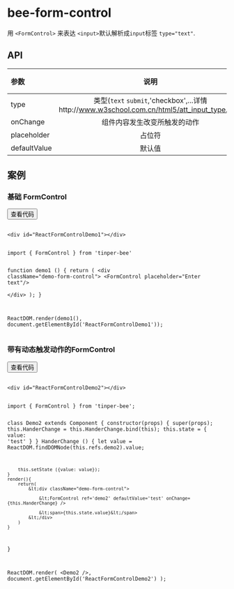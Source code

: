 # bee-form-control

用 `<FormControl>` 来表达 `<input>`默认解析成`input`标签 `type="text"`.


## API

|参数|说明|类型|默认值|
|:--|:---:|:--:|---:|
|type|类型(`text` `submit`,'checkbox',...详情http://www.w3school.com.cn/html5/att_input_type.asp)|string|'input'|
|onChange|组件内容发生改变所触发的动作|function|''|
|placeholder|占位符|string|''|
|defaultValue|默认值|string|''|


## 案例

### 基础 FormControl

<div class="example-content"><div id="ReactFormControlDemo1"></div>
</div>



<div class="ex-code-par"><button  class="u-button u-button-block u-button-accent margin-top-15 codeOptBtn" ><i class="uf uf-arrow-down"></i>查看代码</button><div class="examples-code"><pre><code>
&lt;div id="ReactFormControlDemo1">&lt;/div>
</code></pre>
</div>



<div class="examples-code"><pre><code>
import { FormControl } from 'tinper-bee'

function demo1 () {
    return (
        &lt;div className="demo-form-control">
        	&lt;FormControl placeholder="Enter text"/>			
        &lt;/div>
    );
}


ReactDOM.render(demo1(), document.getElementById('ReactFormControlDemo1'));
</code></pre>
</div>
</div>

### 带有动态触发动作的FormControl

<div class="example-content"><div id="ReactFormControlDemo2"></div>
</div>




<script>
/******/ (function(modules) { // webpackBootstrap
/******/ 	// The module cache
/******/ 	var installedModules = {};

/******/ 	// The require function
/******/ 	function __webpack_require__(moduleId) {

/******/ 		// Check if module is in cache
/******/ 		if(installedModules[moduleId])
/******/ 			return installedModules[moduleId].exports;

/******/ 		// Create a new module (and put it into the cache)
/******/ 		var module = installedModules[moduleId] = {
/******/ 			exports: {},
/******/ 			id: moduleId,
/******/ 			loaded: false
/******/ 		};

/******/ 		// Execute the module function
/******/ 		modules[moduleId].call(module.exports, module, module.exports, __webpack_require__);

/******/ 		// Flag the module as loaded
/******/ 		module.loaded = true;

/******/ 		// Return the exports of the module
/******/ 		return module.exports;
/******/ 	}


/******/ 	// expose the modules object (__webpack_modules__)
/******/ 	__webpack_require__.m = modules;

/******/ 	// expose the module cache
/******/ 	__webpack_require__.c = installedModules;

/******/ 	// __webpack_public_path__
/******/ 	__webpack_require__.p = "";

/******/ 	// Load entry module and return exports
/******/ 	return __webpack_require__(0);
/******/ })
/************************************************************************/
/******/ ([
/* 0 */
/***/ function(module, exports, __webpack_require__) {

	'use strict';

	var _src = __webpack_require__(1);

	var _src2 = _interopRequireDefault(_src);

	var _react = __webpack_require__(3);

	var _react2 = _interopRequireDefault(_react);

	var _reactDom = __webpack_require__(4);

	var _reactDom2 = _interopRequireDefault(_reactDom);

	function _interopRequireDefault(obj) { return obj && obj.__esModule ? obj : { 'default': obj }; }

	function _defaults(obj, defaults) { var keys = Object.getOwnPropertyNames(defaults); for (var i = 0; i < keys.length; i++) { var key = keys[i]; var value = Object.getOwnPropertyDescriptor(defaults, key); if (value && value.configurable && obj[key] === undefined) { Object.defineProperty(obj, key, value); } } return obj; }

	function _classCallCheck(instance, Constructor) { if (!(instance instanceof Constructor)) { throw new TypeError("Cannot call a class as a function"); } }

	function _possibleConstructorReturn(self, call) { if (!self) { throw new ReferenceError("this hasn't been initialised - super() hasn't been called"); } return call && (typeof call === "object" || typeof call === "function") ? call : self; }

	function _inherits(subClass, superClass) { if (typeof superClass !== "function" && superClass !== null) { throw new TypeError("Super expression must either be null or a function, not " + typeof superClass); } subClass.prototype = Object.create(superClass && superClass.prototype, { constructor: { value: subClass, enumerable: false, writable: true, configurable: true } }); if (superClass) Object.setPrototypeOf ? Object.setPrototypeOf(subClass, superClass) : _defaults(subClass, superClass); }

	function demo1() {
		return _react2['default'].createElement(
			'div',
			{ className: 'demo-form-control' },
			_react2['default'].createElement(_src2['default'], { placeholder: 'Enter text' })
		);
	}

	var Demo2 = function (_Component) {
		_inherits(Demo2, _Component);

		function Demo2(props) {
			_classCallCheck(this, Demo2);

			var _this = _possibleConstructorReturn(this, _Component.call(this, props));

			_this.HanderChange = _this.HanderChange.bind(_this);
			_this.state = {
				value: 'test'
			};
			return _this;
		}

		Demo2.prototype.HanderChange = function HanderChange() {
			debugger;
			var value = _reactDom2['default'].findDOMNode(this.refs.demo2).value;

			this.setState({ value: value });
		};

		Demo2.prototype.render = function render() {
			return _react2['default'].createElement(
				'div',
				{ className: 'demo-form-control' },
				_react2['default'].createElement(_src2['default'], { ref: 'demo2', defaultValue: 'test', onChange: this.HanderChange }),
				_react2['default'].createElement(
					'span',
					null,
					this.state.value
				)
			);
		};

		return Demo2;
	}(_react.Component);

	_reactDom2['default'].render(demo1(), document.getElementById('ReactFormControlDemo1'));
	_reactDom2['default'].render(_react2['default'].createElement(Demo2, null), document.getElementById('ReactFormControlDemo2'));

/***/ },
/* 1 */
/***/ function(module, exports, __webpack_require__) {

	'use strict';

	Object.defineProperty(exports, "__esModule", {
	  value: true
	});

	var _FormControl = __webpack_require__(2);

	var _FormControl2 = _interopRequireDefault(_FormControl);

	function _interopRequireDefault(obj) { return obj && obj.__esModule ? obj : { 'default': obj }; }

	exports['default'] = _FormControl2['default'];
	module.exports = exports['default'];

/***/ },
/* 2 */
/***/ function(module, exports, __webpack_require__) {

	'use strict';

	Object.defineProperty(exports, "__esModule", {
	  value: true
	});

	var _extends = Object.assign || function (target) { for (var i = 1; i < arguments.length; i++) { var source = arguments[i]; for (var key in source) { if (Object.prototype.hasOwnProperty.call(source, key)) { target[key] = source[key]; } } } return target; };

	var _react = __webpack_require__(3);

	var _react2 = _interopRequireDefault(_react);

	var _reactDom = __webpack_require__(4);

	var _reactDom2 = _interopRequireDefault(_reactDom);

	var _classnames = __webpack_require__(5);

	var _classnames2 = _interopRequireDefault(_classnames);

	var _warning = __webpack_require__(6);

	var _warning2 = _interopRequireDefault(_warning);

	function _interopRequireDefault(obj) { return obj && obj.__esModule ? obj : { 'default': obj }; }

	function _defaults(obj, defaults) { var keys = Object.getOwnPropertyNames(defaults); for (var i = 0; i < keys.length; i++) { var key = keys[i]; var value = Object.getOwnPropertyDescriptor(defaults, key); if (value && value.configurable && obj[key] === undefined) { Object.defineProperty(obj, key, value); } } return obj; }

	function _objectWithoutProperties(obj, keys) { var target = {}; for (var i in obj) { if (keys.indexOf(i) >= 0) continue; if (!Object.prototype.hasOwnProperty.call(obj, i)) continue; target[i] = obj[i]; } return target; }

	function _classCallCheck(instance, Constructor) { if (!(instance instanceof Constructor)) { throw new TypeError("Cannot call a class as a function"); } }

	function _possibleConstructorReturn(self, call) { if (!self) { throw new ReferenceError("this hasn't been initialised - super() hasn't been called"); } return call && (typeof call === "object" || typeof call === "function") ? call : self; }

	function _inherits(subClass, superClass) { if (typeof superClass !== "function" && superClass !== null) { throw new TypeError("Super expression must either be null or a function, not " + typeof superClass); } subClass.prototype = Object.create(superClass && superClass.prototype, { constructor: { value: subClass, enumerable: false, writable: true, configurable: true } }); if (superClass) Object.setPrototypeOf ? Object.setPrototypeOf(subClass, superClass) : _defaults(subClass, superClass); }

	// import { bsClass, getClassSet, splitBsProps } from './utils/bootstrapUtils';

	var propTypes = {
	  componentClass: _react.PropTypes.oneOfType([_react.PropTypes.element, _react.PropTypes.string]),
	  /**
	   * Only relevant if `componentClass` is `'input'`.
	   */
	  type: _react2['default'].PropTypes.string,
	  /**
	   * Uses `controlId` from `<FormGroup>` if not explicitly specified.
	   */
	  id: _react2['default'].PropTypes.string
	};

	var defaultProps = {
	  componentClass: 'input',
	  className: 'u-input',
	  type: 'text'
	};

	var contextTypes = {
	  $bs_formGroup: _react2['default'].PropTypes.object
	};

	var FormControl = function (_React$Component) {
	  _inherits(FormControl, _React$Component);

	  function FormControl() {
	    _classCallCheck(this, FormControl);

	    return _possibleConstructorReturn(this, _React$Component.apply(this, arguments));
	  }

	  FormControl.prototype.render = function render() {
	    var formGroup = this.context.$bs_formGroup;
	    var controlId = formGroup && formGroup.controlId;

	    var _props = this.props;
	    var Component = _props.componentClass;
	    var type = _props.type;
	    var _props$id = _props.id;
	    var id = _props$id === undefined ? controlId : _props$id;
	    var className = _props.className;

	    var others = _objectWithoutProperties(_props, ['componentClass', 'type', 'id', 'className']);

	    // const [bsProps, elementProps] = splitBsProps(props);

	    (0, _warning2['default'])(controlId == null || id === controlId, '`controlId` is ignored on `<FormControl>` when `id` is specified.');

	    // input[type="file"] should not have .form-control.
	    var classes = {};
	    if (type !== 'file') {
	      classes['form-control'] = true;
	    }

	    return _react2['default'].createElement(Component, _extends({}, others, {
	      type: type,
	      id: id,
	      className: (0, _classnames2['default'])(className, classes)
	    }));
	  };

	  return FormControl;
	}(_react2['default'].Component);

	FormControl.propTypes = propTypes;
	FormControl.defaultProps = defaultProps;
	FormControl.contextTypes = contextTypes;

	exports['default'] = FormControl;
	module.exports = exports['default'];

/***/ },
/* 3 */
/***/ function(module, exports) {

	module.exports = React;

/***/ },
/* 4 */
/***/ function(module, exports) {

	module.exports = ReactDOM;

/***/ },
/* 5 */
/***/ function(module, exports, __webpack_require__) {

	var __WEBPACK_AMD_DEFINE_ARRAY__, __WEBPACK_AMD_DEFINE_RESULT__;/*!
	  Copyright (c) 2016 Jed Watson.
	  Licensed under the MIT License (MIT), see
	  http://jedwatson.github.io/classnames
	*/
	/* global define */

	(function () {
		'use strict';

		var hasOwn = {}.hasOwnProperty;

		function classNames () {
			var classes = [];

			for (var i = 0; i < arguments.length; i++) {
				var arg = arguments[i];
				if (!arg) continue;

				var argType = typeof arg;

				if (argType === 'string' || argType === 'number') {
					classes.push(arg);
				} else if (Array.isArray(arg)) {
					classes.push(classNames.apply(null, arg));
				} else if (argType === 'object') {
					for (var key in arg) {
						if (hasOwn.call(arg, key) && arg[key]) {
							classes.push(key);
						}
					}
				}
			}

			return classes.join(' ');
		}

		if (typeof module !== 'undefined' && module.exports) {
			module.exports = classNames;
		} else if (true) {
			// register as 'classnames', consistent with npm package name
			!(__WEBPACK_AMD_DEFINE_ARRAY__ = [], __WEBPACK_AMD_DEFINE_RESULT__ = function () {
				return classNames;
			}.apply(exports, __WEBPACK_AMD_DEFINE_ARRAY__), __WEBPACK_AMD_DEFINE_RESULT__ !== undefined && (module.exports = __WEBPACK_AMD_DEFINE_RESULT__));
		} else {
			window.classNames = classNames;
		}
	}());


/***/ },
/* 6 */
/***/ function(module, exports, __webpack_require__) {

	/* WEBPACK VAR INJECTION */(function(process) {/**
	 * Copyright 2014-2015, Facebook, Inc.
	 * All rights reserved.
	 *
	 * This source code is licensed under the BSD-style license found in the
	 * LICENSE file in the root directory of this source tree. An additional grant
	 * of patent rights can be found in the PATENTS file in the same directory.
	 */

	'use strict';

	/**
	 * Similar to invariant but only logs a warning if the condition is not met.
	 * This can be used to log issues in development environments in critical
	 * paths. Removing the logging code for production environments will keep the
	 * same logic and follow the same code paths.
	 */

	var warning = function() {};

	if (process.env.NODE_ENV !== 'production') {
	  warning = function(condition, format, args) {
	    var len = arguments.length;
	    args = new Array(len > 2 ? len - 2 : 0);
	    for (var key = 2; key < len; key++) {
	      args[key - 2] = arguments[key];
	    }
	    if (format === undefined) {
	      throw new Error(
	        '`warning(condition, format, ...args)` requires a warning ' +
	        'message argument'
	      );
	    }

	    if (format.length < 10 || (/^[s\W]*$/).test(format)) {
	      throw new Error(
	        'The warning format should be able to uniquely identify this ' +
	        'warning. Please, use a more descriptive format than: ' + format
	      );
	    }

	    if (!condition) {
	      var argIndex = 0;
	      var message = 'Warning: ' +
	        format.replace(/%s/g, function() {
	          return args[argIndex++];
	        });
	      if (typeof console !== 'undefined') {
	        console.error(message);
	      }
	      try {
	        // This error was thrown as a convenience so that you can use this stack
	        // to find the callsite that caused this warning to fire.
	        throw new Error(message);
	      } catch(x) {}
	    }
	  };
	}

	module.exports = warning;

	/* WEBPACK VAR INJECTION */}.call(exports, __webpack_require__(7)))

/***/ },
/* 7 */
/***/ function(module, exports) {

	// shim for using process in browser
	var process = module.exports = {};

	// cached from whatever global is present so that test runners that stub it
	// don't break things.  But we need to wrap it in a try catch in case it is
	// wrapped in strict mode code which doesn't define any globals.  It's inside a
	// function because try/catches deoptimize in certain engines.

	var cachedSetTimeout;
	var cachedClearTimeout;

	function defaultSetTimout() {
	    throw new Error('setTimeout has not been defined');
	}
	function defaultClearTimeout () {
	    throw new Error('clearTimeout has not been defined');
	}
	(function () {
	    try {
	        if (typeof setTimeout === 'function') {
	            cachedSetTimeout = setTimeout;
	        } else {
	            cachedSetTimeout = defaultSetTimout;
	        }
	    } catch (e) {
	        cachedSetTimeout = defaultSetTimout;
	    }
	    try {
	        if (typeof clearTimeout === 'function') {
	            cachedClearTimeout = clearTimeout;
	        } else {
	            cachedClearTimeout = defaultClearTimeout;
	        }
	    } catch (e) {
	        cachedClearTimeout = defaultClearTimeout;
	    }
	} ())
	function runTimeout(fun) {
	    if (cachedSetTimeout === setTimeout) {
	        //normal enviroments in sane situations
	        return setTimeout(fun, 0);
	    }
	    // if setTimeout wasn't available but was latter defined
	    if ((cachedSetTimeout === defaultSetTimout || !cachedSetTimeout) && setTimeout) {
	        cachedSetTimeout = setTimeout;
	        return setTimeout(fun, 0);
	    }
	    try {
	        // when when somebody has screwed with setTimeout but no I.E. maddness
	        return cachedSetTimeout(fun, 0);
	    } catch(e){
	        try {
	            // When we are in I.E. but the script has been evaled so I.E. doesn't trust the global object when called normally
	            return cachedSetTimeout.call(null, fun, 0);
	        } catch(e){
	            // same as above but when it's a version of I.E. that must have the global object for 'this', hopfully our context correct otherwise it will throw a global error
	            return cachedSetTimeout.call(this, fun, 0);
	        }
	    }


	}
	function runClearTimeout(marker) {
	    if (cachedClearTimeout === clearTimeout) {
	        //normal enviroments in sane situations
	        return clearTimeout(marker);
	    }
	    // if clearTimeout wasn't available but was latter defined
	    if ((cachedClearTimeout === defaultClearTimeout || !cachedClearTimeout) && clearTimeout) {
	        cachedClearTimeout = clearTimeout;
	        return clearTimeout(marker);
	    }
	    try {
	        // when when somebody has screwed with setTimeout but no I.E. maddness
	        return cachedClearTimeout(marker);
	    } catch (e){
	        try {
	            // When we are in I.E. but the script has been evaled so I.E. doesn't  trust the global object when called normally
	            return cachedClearTimeout.call(null, marker);
	        } catch (e){
	            // same as above but when it's a version of I.E. that must have the global object for 'this', hopfully our context correct otherwise it will throw a global error.
	            // Some versions of I.E. have different rules for clearTimeout vs setTimeout
	            return cachedClearTimeout.call(this, marker);
	        }
	    }



	}
	var queue = [];
	var draining = false;
	var currentQueue;
	var queueIndex = -1;

	function cleanUpNextTick() {
	    if (!draining || !currentQueue) {
	        return;
	    }
	    draining = false;
	    if (currentQueue.length) {
	        queue = currentQueue.concat(queue);
	    } else {
	        queueIndex = -1;
	    }
	    if (queue.length) {
	        drainQueue();
	    }
	}

	function drainQueue() {
	    if (draining) {
	        return;
	    }
	    var timeout = runTimeout(cleanUpNextTick);
	    draining = true;

	    var len = queue.length;
	    while(len) {
	        currentQueue = queue;
	        queue = [];
	        while (++queueIndex < len) {
	            if (currentQueue) {
	                currentQueue[queueIndex].run();
	            }
	        }
	        queueIndex = -1;
	        len = queue.length;
	    }
	    currentQueue = null;
	    draining = false;
	    runClearTimeout(timeout);
	}

	process.nextTick = function (fun) {
	    var args = new Array(arguments.length - 1);
	    if (arguments.length > 1) {
	        for (var i = 1; i < arguments.length; i++) {
	            args[i - 1] = arguments[i];
	        }
	    }
	    queue.push(new Item(fun, args));
	    if (queue.length === 1 && !draining) {
	        runTimeout(drainQueue);
	    }
	};

	// v8 likes predictible objects
	function Item(fun, array) {
	    this.fun = fun;
	    this.array = array;
	}
	Item.prototype.run = function () {
	    this.fun.apply(null, this.array);
	};
	process.title = 'browser';
	process.browser = true;
	process.env = {};
	process.argv = [];
	process.version = ''; // empty string to avoid regexp issues
	process.versions = {};

	function noop() {}

	process.on = noop;
	process.addListener = noop;
	process.once = noop;
	process.off = noop;
	process.removeListener = noop;
	process.removeAllListeners = noop;
	process.emit = noop;

	process.binding = function (name) {
	    throw new Error('process.binding is not supported');
	};

	process.cwd = function () { return '/' };
	process.chdir = function (dir) {
	    throw new Error('process.chdir is not supported');
	};
	process.umask = function() { return 0; };


/***/ }
/******/ ]);
</script>
<div class="ex-code-par"><button  class="u-button u-button-block u-button-accent margin-top-15 codeOptBtn" ><i class="uf uf-arrow-down"></i>查看代码</button><div class="examples-code"><pre><code>
&lt;div id="ReactFormControlDemo2">&lt;/div>
</code></pre>
</div>



<div class="examples-code"><pre><code>
import { FormControl } from 'tinper-bee';

class Demo2 extends Component {
    constructor(props) {
        super(props);
        this.HanderChange = this.HanderChange.bind(this);
        this.state = {
            value: 'test'
        }
    }
    HanderChange () {
        let value = ReactDOM.findDOMNode(this.refs.demo2).value;
        
        this.setState ({value: value});
    }
    render(){
        return( 
            &lt;div className="demo-form-control">

                &lt;FormControl ref='demo2' defaultValue='test' onChange={this.HanderChange} /> 

                &lt;span>{this.state.value}&lt;/span>
            &lt;/div>
        )
    }

}


ReactDOM.render(
    &lt;Demo2 />, 
    document.getElementById('ReactFormControlDemo2')
);
</code></pre>
</div>
</div>